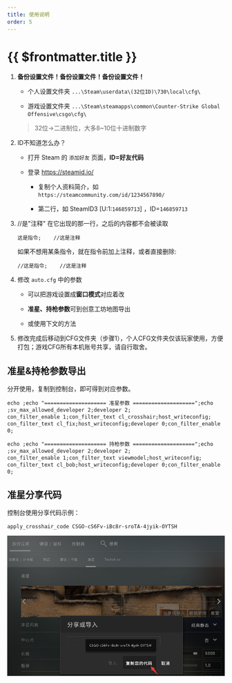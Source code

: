 ```yaml
---
title: 使用说明
order: 5
---
```


# {{ $frontmatter.title }}


1. **备份设置文件！备份设置文件！备份设置文件！**

   - 个人设置文件夹 `...\Steam\userdata\(32位ID)\730\local\cfg\`

   - 游戏设置文件夹 `...\Steam\steamapps\common\Counter-Strike Global Offensive\csgo\cfg\`

   > 32位->二进制位，大多8~10位十进制数字

2. ID不知道怎么办？

   - 打开 Steam 的 `添加好友` 页面，**ID=好友代码**

   - 登录 <https://steamid.io/>

     - 复制个人资料简介，如 `https://steamcommunity.com/id/1234567890/`

     - 第二行，如 SteamID3 [U:1:`146859713`] ，ID=`146859713`

3. //是"注释" 在它出现的那一行，之后的内容都不会被读取

   ```
   这是指令;    //这是注释
   ```

   如果不想用某条指令，就在指令前加上注释，或者直接删除:

   ```
   //这是指令;    //这是注释
   ```

4. 修改 `auto.cfg` 中的参数

   - 可以把游戏设置成**窗口模式**对应着改

   - **准星、持枪参数**可到创意工坊地图导出

   - 或使用下文的方法

5. 修改完成后移动到CFG文件夹（步骤1），个人CFG文件夹仅该玩家使用，方便打包；游戏CFG所有本机账号共享，请自行取舍。

## 准星&持枪参数导出

分开使用，复制到控制台，即可得到对应参数。

```
echo ;echo "==================== 准星参数 ====================";echo ;sv_max_allowed_developer 2;developer 2;
con_filter_enable 1;con_filter_text cl_crosshair;host_writeconfig;
con_filter_text cl_fix;host_writeconfig;developer 0;con_filter_enable 0;
```

```
echo ;echo "==================== 持枪参数 ====================";echo ;sv_max_allowed_developer 2;developer 2;
con_filter_enable 1;con_filter_text viewmodel;host_writeconfig;
con_filter_text cl_bob;host_writeconfig;developer 0;con_filter_enable 0;
```

## 准星分享代码

控制台使用分享代码示例：

```
apply_crosshair_code CSGO-cS6Fv-iBc8r-sroTA-4jyik-OYTSH
```

![准星代码](./img/准星代码.png)
